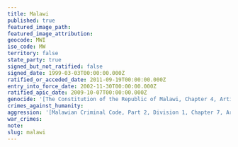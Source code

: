```yaml
---
title: Malawi
published: true
featured_image_path:
featured_image_attribution:
geocode: MWI
iso_code: MW
territory: false
state_party: true
signed_but_not_ratified: false
signed_date: 1999-03-03T00:00:00.000Z
ratified_or_acceded_date: 2011-09-19T00:00:00.000Z
entry_into_force_date: 2002-11-30T00:00:00.000Z
ratified_apic_date: 2009-10-07T00:00:00.000Z
genocide: '[The Constitution of the Republic of Malawi, Chapter 4, Article 17](https://iccdb.hrlc.net/data/doc/317/keyword/46/)'
crimes_against_humanity:
aggression: '[Malawian Criminal Code, Part 2, Division 1, Chapter 7, Article 40](https://iccdb.hrlc.net/data/doc/550/keyword/1/)'
war_crimes:
note:
slug: malawi
---
```




